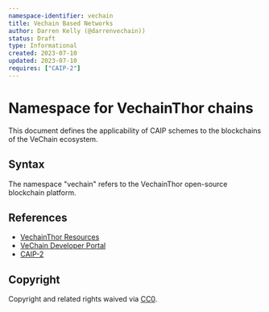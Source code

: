```yaml
---
namespace-identifier: vechain
title: Vechain Based Networks
author: Darren Kelly (@darrenvechain))
status: Draft
type: Informational
created: 2023-07-10
updated: 2023-07-10
requires: ["CAIP-2"]
---
```


# Namespace for VechainThor chains

This document defines the applicability of CAIP schemes to the blockchains of
the VeChain ecosystem.

## Syntax

The namespace "vechain" refers to the VechainThor open-source blockchain platform.

## References

- [VechainThor Resources](https://www.vechain.org/vechainthor/)
- [VeChain Developer Portal](https://docs.vechain.org/)
- [CAIP-2](https://github.com/ChainAgnostic/CAIPs/blob/master/CAIPs/caip-2.md)

## Copyright

Copyright and related rights waived via [CC0](https://creativecommons.org/publicdomain/zero/1.0/).
